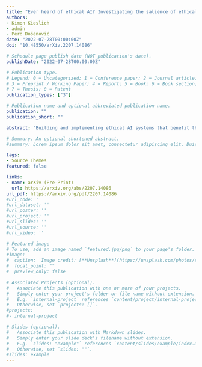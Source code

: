 ```yaml
---
title: "Ever heard of ethical AI? Investigating the salience of ethical AI issues among the German population"
authors:
- Kimon Kieslich
- admin
- Pero Došenović
date: "2022-07-28T00:00:00Z"
doi: "10.48550/arXiv.2207.14086"

# Schedule page publish date (NOT publication's date).
publishDate: "2022-07-28T00:00:00Z"

# Publication type.
# Legend: 0 = Uncategorized; 1 = Conference paper; 2 = Journal article;
# 3 = Preprint / Working Paper; 4 = Report; 5 = Book; 6 = Book section;
# 7 = Thesis; 8 = Patent
publication_types: ["3"]

# Publication name and optional abbreviated publication name.
publication: ""
publication_short: ""

abstract: "Building and implementing ethical AI systems that benefit the whole society is cost-intensive and a multi-faceted task fraught with potential problems. While computer science focuses mostly on the technical questions to mitigate social issues, social science addresses citizens' perceptions to elucidate social and political demands that influence the societal implementation of AI systems. Thus, in this study, we explore the salience of AI issues in the public with an emphasis on ethical criteria to investigate whether it is likely that ethical AI is actively requested by the population. Between May 2020 and April 2021, we conducted 15 surveys asking the German population about the most important AI-related issues (total of N=14,988 respondents). Our results show that the majority of respondents were not concerned with AI at all. However, it can be seen that general interest in AI and a higher educational level are predictive of some engagement with AI. Among those, who reported having thought about AI, specific applications (e.g., autonomous driving) were by far the most mentioned topics. Ethical issues are voiced only by a small subset of citizens with fairness, accountability, and transparency being the least mentioned ones. These have been identified in several ethical guidelines (including the EU Commission's proposal) as key elements for the development of ethical AI. The salience of ethical issues affects the behavioral intentions of citizens in the way that they 1) tend to avoid AI technology and 2) engage in public discussions about AI. We conclude that the low level of ethical implications may pose a serious problem for the actual implementation of ethical AI for the Common Good and emphasize that those who are presumably most affected by ethical issues of AI are especially unaware of ethical risks. Yet, once ethical AI is top of the mind, there is some potential for activism."

# Summary. An optional shortened abstract.
#summary: Lorem ipsum dolor sit amet, consectetur adipiscing elit. Duis posuere tellus ac convallis placerat. Proin tincidunt magna sed ex sollicitudin condimentum.

tags:
- Source Themes
featured: false

links:
- name: arXiv (Pre-Print)
  url: https://arxiv.org/abs/2207.14086
url_pdf: https://arxiv.org/pdf/2207.14086
#url_code: ''
#url_dataset: ''
#url_poster: ''
#url_project: ''
#url_slides: ''
#url_source: ''
#url_video: ''

# Featured image
# To use, add an image named `featured.jpg/png` to your page's folder. 
#image:
#  caption: 'Image credit: [**Unsplash**](https://unsplash.com/photos/s9CC2SKySJM)'
#  focal_point: ""
#  preview_only: false

# Associated Projects (optional).
#   Associate this publication with one or more of your projects.
#   Simply enter your project's folder or file name without extension.
#   E.g. `internal-project` references `content/project/internal-project/index.md`.
#   Otherwise, set `projects: []`.
#projects:
#- internal-project

# Slides (optional).
#   Associate this publication with Markdown slides.
#   Simply enter your slide deck's filename without extension.
#   E.g. `slides: "example"` references `content/slides/example/index.md`.
#   Otherwise, set `slides: ""`.
#slides: example
---
```

